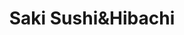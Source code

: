 ---
layout: place
title: "Saki Sushi&Hibachi"
permalink: /illinois/morris/saki-sushi-hibachi.html
stateAbbr: IL
stateName: Illinois
cityName: Morris
seo:
  name: "Saki Sushi&Hibachi"
  type: Restaurant
  links: null
description: "Saki Sushi&Hibachi serves delicious sushi in Morris, Illinois. Try fresh Japanese dishes for a great dining experience. Available for takeout, lunch, and dinner."
place_id: ChIJOa5bTa6ZDogR27BZpZaYH28
photos:
  - name: >-
      places/ChIJOa5bTa6ZDogR27BZpZaYH28/photos/AeeoHcI7Ek4ebeDcUy_VkH3csdDj1aUOz05Xzldxgtqkq5JQ5EfiDh1OFJaVHgA7s8zn3dpn1CDxm3sYs58K8LSSRqzp6fge7Yd50My9hXL7248eaMbZp9oH7mgMWCf9VwIqs8G7AixZ4o4Jt8uNh_Ogrs2K_g3J5U_0KFjE9FUUu2bOrJqqAqQnaxVVbSfNtEy2tnVd61yFD9KqNE_6YC6DUWh0Tm368f0owkdKz8wGKIH4_wIn4rBz78u9ayz4f7bDgI9OUPTIa5APbggumYYZs_WpSaJkHjzo5KmjOXUS1o-dkcqzx83A7uP_NA4Ol80O0TeGxj0Pfl3AADhjLvF6Oi1uZcWKl17uaEjdgJcU7YY6yXcyx-n8_mj7A3FD_JNCDzbK9EnR6qQdOdL9DuqpMD4RWOrHwZmbNECn8LYclytxhrqd
    widthPx: 4032
    heightPx: 3024
    authorAttributions:
      - displayName: Jin Jin
        uri: https://maps.google.com/maps/contrib/104679071106887848348
        photoUri: >-
          https://lh3.googleusercontent.com/a/ACg8ocKJiubGhYq5rlMR4DjtTGAAOXosCD4QYgrb0lWuerR-ItqacA=s100-p-k-no-mo
    flagContentUri: >-
      https://www.google.com/local/imagery/report/?cb_client=maps_api_places.places_api&image_key=!1e10!2sCIHM0ogKEICAgID-_tzmigE&hl=en-US
    googleMapsUri: >-
      https://www.google.com/maps/place//data=!3m4!1e2!3m2!1sCIHM0ogKEICAgID-_tzmigE!2e10!4m2!3m1!1s0x880e99ae4d5bae39:0x6f1f9896a559b0db
  - name: >-
      places/ChIJOa5bTa6ZDogR27BZpZaYH28/photos/AeeoHcKf86kUcy53tYxDp93zP57AwOzx9KYTtKuncAlprpRVCHMl1QLBpeM4PzvbPfag_sDYfWEAUWNUXYBjurbIQaIdtlSIibxUD66SrNNVoL694WOCCrK6J_AYjbXxwduBlviauuHxdWE-QoTcgNNisEHYWMYtoDcMcFRvPEFatwvuV28OMSvIHKQxbd6EH-ApoBhTsHGys1xYE1-xHGsO4ETXlTHsKLApp4EBlvY_FcgivWeZKioMyF2XnrnjRF5FmEXFnrmzjKenzAMgLVpo9ctO5tIC7hhhLBnYtW4xKB3VcQ
    widthPx: 1300
    heightPx: 874
    authorAttributions:
      - displayName: Saki Sushi&Hibachi
        uri: https://maps.google.com/maps/contrib/106061165276608400650
        photoUri: >-
          https://lh3.googleusercontent.com/a/ACg8ocIM33BZ9sTTgKo4EcrbYMKP9pszKN3RkY5TwVNojYZchlHzcQ=s100-p-k-no-mo
    flagContentUri: >-
      https://www.google.com/local/imagery/report/?cb_client=maps_api_places.places_api&image_key=!1e10!2sAF1QipOVI2CucoBYLl4QW35ar6T1n6EFPea2AznC7D25&hl=en-US
    googleMapsUri: >-
      https://www.google.com/maps/place//data=!3m4!1e2!3m2!1sAF1QipOVI2CucoBYLl4QW35ar6T1n6EFPea2AznC7D25!2e10!4m2!3m1!1s0x880e99ae4d5bae39:0x6f1f9896a559b0db
  - name: >-
      places/ChIJOa5bTa6ZDogR27BZpZaYH28/photos/AeeoHcI_CP7-CRf-cgttmF2YPmjlGJr_dhq04-OEScv7Avkt8Sf3VTnipzSS4ntJA7ajyeN-CC2275AIC85IMQGZRVVkYSmGjxqIQVzPYc0WOYB00nvS-5rvnsrWV8fZ5er9IsDqgco6kV0OkhkrYdhwJ2dYgLqJN9pmqcsmC4iLqkFGsg3vidxqKG4UNS5TWG5HNh1k7R-xm_zXkI7369zdYyWaNPpe8O8JqbK2b3qHJ-tKGIL1asK0oYU3DrURUzc6Dr74LSOPVyPy6zvMLr_6glu1rx2l1CZyB2kRZH7ZXXK1j04u8qWJWrWrXt_GgJRzedmrcH4Kt-y_Vvq9QQ1XSXaYR79ZUcpidqABo-DkoaIBot-KXwvfV4jG8kP2vBgJX6xDG2UUDIWftsbdcnhBKFoMpbV2CDRsZgUN1xHoKZiNN9a-ZPhm8c143s__wg
    widthPx: 4000
    heightPx: 2252
    authorAttributions:
      - displayName: Gabrielle
        uri: https://maps.google.com/maps/contrib/116722308660504502140
        photoUri: >-
          https://lh3.googleusercontent.com/a/ACg8ocLhgsf_Dl1cC_q5suil1zE7icfSfBwMwg2-9CSH-r_T0N7XyJUf=s100-p-k-no-mo
    flagContentUri: >-
      https://www.google.com/local/imagery/report/?cb_client=maps_api_places.places_api&image_key=!1e10!2sCIABIhAIN0uGVS3QFGf0QyAADNkp&hl=en-US
    googleMapsUri: >-
      https://www.google.com/maps/place//data=!3m4!1e2!3m2!1sCIABIhAIN0uGVS3QFGf0QyAADNkp!2e10!4m2!3m1!1s0x880e99ae4d5bae39:0x6f1f9896a559b0db
  - name: >-
      places/ChIJOa5bTa6ZDogR27BZpZaYH28/photos/AeeoHcJht61AYFRyZh5VtZaQ70340N2AoFoVEB4RuODEdVSvtwQA2Bfj6ymCCHOsrRoq8d9QDzEKZOQ-1TdRvUH3uGG3Y8fS7gPp_Yhji3HxS4coTmSSwf9xyTOG-nx3irKRh8hjqIUnbkPcpJqJp2JnlJDqSjQ-IlrLN7NfErF51vssl1HTj7W1D7hBPxSHp304AClWtgng5xeTwIra8ikElxdmdaqtvPPmcOjwOSJihQWhOiuJhWaFzQPc_Opysk1B-X5b6HpzRIsgIOWGmDjMZSctC1qAvx3cnPwmpoY5i1IqMUTAUCHnJk3mamR3lT7EcPknZbveXHGbqiB22mGrnnfCbzHfYpDmLdha59SOMY7UOcUxjKWtfUsdoxc7kW6RqUpEvFlqdPkV2359HvQZPusOOz-sD2HgsKcVITdbuUwev_LI6zK5jo0s04EXDbWK
    widthPx: 1715
    heightPx: 1553
    authorAttributions:
      - displayName: Gabrielle
        uri: https://maps.google.com/maps/contrib/116722308660504502140
        photoUri: >-
          https://lh3.googleusercontent.com/a/ACg8ocLhgsf_Dl1cC_q5suil1zE7icfSfBwMwg2-9CSH-r_T0N7XyJUf=s100-p-k-no-mo
    flagContentUri: >-
      https://www.google.com/local/imagery/report/?cb_client=maps_api_places.places_api&image_key=!1e10!2sCIABIhAGbzaqjyFiDWfoQVkADbX8&hl=en-US
    googleMapsUri: >-
      https://www.google.com/maps/place//data=!3m4!1e2!3m2!1sCIABIhAGbzaqjyFiDWfoQVkADbX8!2e10!4m2!3m1!1s0x880e99ae4d5bae39:0x6f1f9896a559b0db
  - name: >-
      places/ChIJOa5bTa6ZDogR27BZpZaYH28/photos/AeeoHcIWvBIoAK87gbHU3OXd5o5LZbVaBaMiWtJy60hHwKcDN-hj8tJYqAP5xDTu0qu2q50OQWfxBs3qxej0mPxZwdcSUXuJYCCyPi2GZ5keQ2m427Dg7u1ScmGb7hZfiik3wfePwu0JpDTd39xkjM_pMtMV4XZndl_a6v8Eqr7TnukXuj6o4UDvXFhwZqt_4UkoEpLAIiS1VVEcSbYUpE6U6bVoqACHleYi3z3mYmYsOcIcjz2SM22jaacd1g_ZuJm3z5GkJmM-jmziex_vPZ65jg9bKxwc6B6D9fUaW45ZnqBHOnlMA6Ehc_y2UWqUodrTFLU-mA0Xz9pVaOYnVDIpNdt_VI-6JfVDfbyiE92jmQlOECcqFNovY9yD7hT0XunMYXJcZmrZFazYL4gVpVixwjXkrWJIm7i1Zkl1p--KLyjJNPYM
    widthPx: 3000
    heightPx: 4000
    authorAttributions:
      - displayName: Seray K
        uri: https://maps.google.com/maps/contrib/112981566580604072426
        photoUri: >-
          https://lh3.googleusercontent.com/a-/ALV-UjVNTAYFUKBfueA2Zby9Q0n_8mcUn3oSw1yElH5NY-GGPA9gscm0WQ=s100-p-k-no-mo
    flagContentUri: >-
      https://www.google.com/local/imagery/report/?cb_client=maps_api_places.places_api&image_key=!1e10!2sCIHM0ogKEICAgMDIvcrDkQE&hl=en-US
    googleMapsUri: >-
      https://www.google.com/maps/place//data=!3m4!1e2!3m2!1sCIHM0ogKEICAgMDIvcrDkQE!2e10!4m2!3m1!1s0x880e99ae4d5bae39:0x6f1f9896a559b0db
  - name: >-
      places/ChIJOa5bTa6ZDogR27BZpZaYH28/photos/AeeoHcIsenyuXr_48Edd4yZHMyM2DBqRLNzivEskKokBlp8_u62bGPqcPXbjBrgnSu-4KR87S-ByRl4kES3hAetgPZ2fvrBMvMX7i6zgzaPWZuwGIKcNpE2S36-I85zMQUmHBxIrDLj-jKOPxLsBaDkdsmbbg-9BYzPageu2sG_54tpAcW4PpRpyv3qT0t8qrqq16nO_hZrigMIll_0nGo0Sxy2hGnIaDHEJgFJleGt6TP1d-XxRRk7YmxZsaT7bsSgQh3VyolIS55SHwiC0NVmhtq6okzJmirEnreOAuhq1IX8XJxcr7Kw2BWLKoMqCV70M7I2PaJpTG-SSXx7Cg4WKkB60vs0QJSHWg9YQHaaKYOIIop4m_Y4aP5sak-mPwoxygRwjZ1WyZ-Eat4P-PvrnfQgLvBiU7JpjI1W76OH8sGzazqGV
    widthPx: 4000
    heightPx: 3000
    authorAttributions:
      - displayName: Seray K
        uri: https://maps.google.com/maps/contrib/112981566580604072426
        photoUri: >-
          https://lh3.googleusercontent.com/a-/ALV-UjVNTAYFUKBfueA2Zby9Q0n_8mcUn3oSw1yElH5NY-GGPA9gscm0WQ=s100-p-k-no-mo
    flagContentUri: >-
      https://www.google.com/local/imagery/report/?cb_client=maps_api_places.places_api&image_key=!1e10!2sCIHM0ogKEICAgMDIvcrD4QE&hl=en-US
    googleMapsUri: >-
      https://www.google.com/maps/place//data=!3m4!1e2!3m2!1sCIHM0ogKEICAgMDIvcrD4QE!2e10!4m2!3m1!1s0x880e99ae4d5bae39:0x6f1f9896a559b0db
  - name: >-
      places/ChIJOa5bTa6ZDogR27BZpZaYH28/photos/AeeoHcKQ5Sbm7n7O1RuJijkJL5uCrSRq9OqAFtO9cO_F86dW_EXgKAPV8AlFZsIv_8_-3_1kw-kzJ482pNttQK5D70YFBqHbSfRYSUIsZ8R5Z7-5ajYkv_UFl0N7BZ_xSbaUKyY2BLaVP4p1OnuUe6o8QOP0au2XG6CQOJIfOkYAgUEDT_Z57jxmKrzf3u7o7dvWb-bJ98F7VtFnlGQf3rD_Xm7Buohu74g97vnkN3f2kZZK5mFn6eepsmwPpAHIoXL9mstLCCmTeXL0td9PyvHhYmCCRrkZn4fCuTFETpLKDimxAqO3Bho0zjQA7xIyiO_BP9CdL-qE4wPlXnJpsNCh5mw_pAvU5L9i10lCeq63MgBVVNn1p_pa3k4oFanefaasLCmwW0XWdHoN_-TcZfPYHCEirzE6yqnecYxYV2ZXapPyKY86
    widthPx: 4800
    heightPx: 3599
    authorAttributions:
      - displayName: Katie White
        uri: https://maps.google.com/maps/contrib/112490955457334644655
        photoUri: >-
          https://lh3.googleusercontent.com/a-/ALV-UjVavFNyiKYc99NQ0Ibs_rObPmgOsro0NO0e_2ZrmP9Jsfz97XdRFw=s100-p-k-no-mo
    flagContentUri: >-
      https://www.google.com/local/imagery/report/?cb_client=maps_api_places.places_api&image_key=!1e10!2sCIHM0ogKEICAgID-naSa_QE&hl=en-US
    googleMapsUri: >-
      https://www.google.com/maps/place//data=!3m4!1e2!3m2!1sCIHM0ogKEICAgID-naSa_QE!2e10!4m2!3m1!1s0x880e99ae4d5bae39:0x6f1f9896a559b0db
  - name: >-
      places/ChIJOa5bTa6ZDogR27BZpZaYH28/photos/AeeoHcIDM60QTzXMl3FpBTYKSdDUAJw4IlFpwgU0DPWV2weJraNdVSgVCyb82gX3EW2oFByFi1t-XpBpxd_Nrpyi_6OAG1Xg12wmoBhNU96GY-EXP9GKBv8o-zQXQE_qOywwcAL0EU04gNiWw7-IgeTyZDz2mlkm6IXnuK5FkOJhsyOjiUIgpJN-JVE6O8o1dnY-OL0QQA3nu0sibgAYXS8jI3mXGf4bynvD1rULunj_UyPpdQI5MArZPqNbiFGDZs3_0kheyEIbWtmcV9V41EjwfQzE_juc10R32-YEou3TOOSUZfo752lg353KdvMCA5J1dL3wthJ6z2XXO0kZlw3Zls7jX7WNoDjY4bKSj-gY_j_tCIWgFUpvGj5cz9W9STEit2Fl_XHqREAZvu4cR3GS9COhEuXdrytufchf3NIidsA9Ki4a
    widthPx: 4000
    heightPx: 2252
    authorAttributions:
      - displayName: Natalie Marsh
        uri: https://maps.google.com/maps/contrib/100396657412711038925
        photoUri: >-
          https://lh3.googleusercontent.com/a-/ALV-UjVDo9Gk4HvMYEL1Crr0iBpOtCRdmkBxtopyufsbhmXhFvZ9-p4e=s100-p-k-no-mo
    flagContentUri: >-
      https://www.google.com/local/imagery/report/?cb_client=maps_api_places.places_api&image_key=!1e10!2sCIHM0ogKEICAgMCgm5fnyAE&hl=en-US
    googleMapsUri: >-
      https://www.google.com/maps/place//data=!3m4!1e2!3m2!1sCIHM0ogKEICAgMCgm5fnyAE!2e10!4m2!3m1!1s0x880e99ae4d5bae39:0x6f1f9896a559b0db
  - name: >-
      places/ChIJOa5bTa6ZDogR27BZpZaYH28/photos/AeeoHcLvVZvHo4I89HdHYQ0fmX_hI4l5MWLn6zjp9HUQrVeitBj7mSKvPL0oX3iNKiBoSWegRoYWwfq1wM8Z1XocyLKAdDAPp2TRRXzr1kek_5GdW2GqrMhtLB6-vY5gVKLuVg74_PdBjCYNDOqIeF_qAzuScaaVfRuGsdQ7iZGoSC63-_DQ6qQDhdd6U5pPvaAorRMRtBFgy4uNprov4hrZMr64--mjAqJDthu76_zKPLKH1CPzi5nuB-0t7DuYWHYC7nt-0olS_liei7djWjfshF1BqV84NFM5-fn-H3RkLVQF0rsLwQOTDn6zYh77f3MGWrCD9Nc3xHIUh-t6gfK3RSMwDnaNEVG47bBoAh1ejV60MJ1R-u459aLORzpzzfeYbhng9h0wM5Pqro331NBxesvabSubxHEnIDex5KLeJ3qJ4idTO8OoTzNUXUYWwmIx
    widthPx: 3019
    heightPx: 2158
    authorAttributions:
      - displayName: Gabrielle
        uri: https://maps.google.com/maps/contrib/116722308660504502140
        photoUri: >-
          https://lh3.googleusercontent.com/a/ACg8ocLhgsf_Dl1cC_q5suil1zE7icfSfBwMwg2-9CSH-r_T0N7XyJUf=s100-p-k-no-mo
    flagContentUri: >-
      https://www.google.com/local/imagery/report/?cb_client=maps_api_places.places_api&image_key=!1e10!2sCIABIhAGbzzgyQzuaGfQsI4ACIas&hl=en-US
    googleMapsUri: >-
      https://www.google.com/maps/place//data=!3m4!1e2!3m2!1sCIABIhAGbzzgyQzuaGfQsI4ACIas!2e10!4m2!3m1!1s0x880e99ae4d5bae39:0x6f1f9896a559b0db
  - name: >-
      places/ChIJOa5bTa6ZDogR27BZpZaYH28/photos/AeeoHcKi7bQwV-qNYEr1APkyW8zfdv2pb-x0QhBEKHA1zs6w50uI-OyJOKhVTckuoD-28SZNUJyHO3bQCG-AnIEq-bTOyXdMX7My5j-YJm0mLA0vsSE8KROESl4pLDIrLcL6U94p-qIznrSc9kUp90D64LdRi2iIb0oBP-A4ZX7Y9yjZjJfeFp4t7kiDd5oE2Tt5mzUPX4TvMpt6t7aY8cj-tvigehjphDcO_8TsS-X1nRvdRXfVMj-Gu6O4gt7FSeM9VSwMWN4HnlPl2qowQDMW9NJxYZSEpVV4fpBGVQHtEFA_t2eIknMx7af0JnPR30Gb48tRy9obWLfpNykOdGBhVZxr2KAAvOphrT2ZHnd9gdVwjlnI9olbFXue8bEO3pBen0A7LIcaQy-QYy0Y4SJYouniBrOWk93P8_M6bbZfSorz0Q
    widthPx: 2774
    heightPx: 2240
    authorAttributions:
      - displayName: Rallie 59
        uri: https://maps.google.com/maps/contrib/111015565666757232878
        photoUri: >-
          https://lh3.googleusercontent.com/a/ACg8ocK5timXA5oLwtqyYuW_70RDKdYd3uZKnWNRjenpYBeseaTrZA=s100-p-k-no-mo
    flagContentUri: >-
      https://www.google.com/local/imagery/report/?cb_client=maps_api_places.places_api&image_key=!1e10!2sCIHM0ogKEICAgID-8avCPA&hl=en-US
    googleMapsUri: >-
      https://www.google.com/maps/place//data=!3m4!1e2!3m2!1sCIHM0ogKEICAgID-8avCPA!2e10!4m2!3m1!1s0x880e99ae4d5bae39:0x6f1f9896a559b0db
address: 306 Liberty St, Morris, IL 60450, USA
street: 306 Liberty St
city: Morris
state: IL
zip: '60450'
country: USA
neighborhood: null
latitude: '41.358496'
longitude: '-88.424078'
accessibility_options:
  wheelchairAccessibleParking: true
  wheelchairAccessibleEntrance: true
  wheelchairAccessibleRestroom: true
  wheelchairAccessibleSeating: true
business_status: OPERATIONAL
name: Saki Sushi&Hibachi
google_maps_links:
  directionsUri: >-
    https://www.google.com/maps/dir//''/data=!4m7!4m6!1m1!4e2!1m2!1m1!1s0x880e99ae4d5bae39:0x6f1f9896a559b0db!3e0
  placeUri: https://maps.google.com/?cid=8007286435274666203
  writeAReviewUri: >-
    https://www.google.com/maps/place//data=!4m3!3m2!1s0x880e99ae4d5bae39:0x6f1f9896a559b0db!12e1
  reviewsUri: >-
    https://www.google.com/maps/place//data=!4m4!3m3!1s0x880e99ae4d5bae39:0x6f1f9896a559b0db!9m1!1b1
  photosUri: >-
    https://www.google.com/maps/place//data=!4m3!3m2!1s0x880e99ae4d5bae39:0x6f1f9896a559b0db!10e5
primary_type: Sushi Restaurant
opening_hours:
  regular: null
  current: null
secondary_opening_hours:
  regular:
    weekdayDescriptions: null
    type: null
  current:
    weekdayDescriptions: null
    type: null
phone: (815) 513-5229
price_level: null
price_range: $10 &ndash; $20
rating: '4.8'
rating_count: 0
website: null
reviews:
  - name: >-
      places/ChIJOa5bTa6ZDogR27BZpZaYH28/reviews/ChZDSUhNMG9nS0VJQ0FnTUNnbTVmbkNBEAE
    relativePublishTimeDescription: a month ago
    rating: 5
    text:
      text: >-
        I can't give this place a good enough review! Excellent sushi is
        something that people in rural Illinois have to travel a long way to
        find, so it's a rare treat. If I had known this place was open 2 years
        ago, it would have been a monthly stop.


        We got the Rock Shrimp appetizer, Shrimp and Filet Mignon hibachi plate,
        a Saki cooked roll (keep forgetting the name, but it's on the first
        sushi page in the menu), the Super Man roll, and the House Fried Rice.
        All of it was so good that I forgot to take more photos. We ordered a
        Wow roll and an Angry Dragon roll to go.


        Everything was fantastic! The tempura breading was light and crunchy,
        all of the fish, chicken, and meat were tender and fresh, the veggies
        were nicely sauteed but still had a snap, and the sauces were flavorful
        but not overpowering. Each of the sushi rolls was masterfully crafted,
        and held together well enough that I could use a fork to pick them up.
        The House Fried Rice included chicken, steak, and shrimp, and they
        cooked the steak to my preference of medium rare. The teriyaki sauce was
        authentic in flavor and texture, and not mostly comprised of sugar.


        Our server was excellent, and went above and beyond what I would
        normally expect. She regularly checked on us even when it got busy,
        genuinely asked us for feedback, and indulged my curiosity (I asked how
        long the business had been open, and about the little charms and
        bracelets they sell - which she makes herself).


        The restaurant itself is quaint but spacious, well lit, decorated
        tastefully, and comfortable. The bench seats weren't too hard, nor did I
        sink into them to the extent that I struggled to hold my head above the
        table. The sushi bar is in the front of the house, so it is possible to
        watch the chef work.


        The only possible criticism I can give is that they don't have fountain
        drinks, but they had a great selection of canned  sodas served with cups
        of ice and straws, as well as red or white wine and both hot and cold
        sake.


        Overall, this sushi and hibachi restaurant is a gem not only for Morris,
        but for all of Central Illinois! You made my birthday dinner memorable.
        Thank you!
      languageCode: en
    originalText:
      text: >-
        I can't give this place a good enough review! Excellent sushi is
        something that people in rural Illinois have to travel a long way to
        find, so it's a rare treat. If I had known this place was open 2 years
        ago, it would have been a monthly stop.


        We got the Rock Shrimp appetizer, Shrimp and Filet Mignon hibachi plate,
        a Saki cooked roll (keep forgetting the name, but it's on the first
        sushi page in the menu), the Super Man roll, and the House Fried Rice.
        All of it was so good that I forgot to take more photos. We ordered a
        Wow roll and an Angry Dragon roll to go.


        Everything was fantastic! The tempura breading was light and crunchy,
        all of the fish, chicken, and meat were tender and fresh, the veggies
        were nicely sauteed but still had a snap, and the sauces were flavorful
        but not overpowering. Each of the sushi rolls was masterfully crafted,
        and held together well enough that I could use a fork to pick them up.
        The House Fried Rice included chicken, steak, and shrimp, and they
        cooked the steak to my preference of medium rare. The teriyaki sauce was
        authentic in flavor and texture, and not mostly comprised of sugar.


        Our server was excellent, and went above and beyond what I would
        normally expect. She regularly checked on us even when it got busy,
        genuinely asked us for feedback, and indulged my curiosity (I asked how
        long the business had been open, and about the little charms and
        bracelets they sell - which she makes herself).


        The restaurant itself is quaint but spacious, well lit, decorated
        tastefully, and comfortable. The bench seats weren't too hard, nor did I
        sink into them to the extent that I struggled to hold my head above the
        table. The sushi bar is in the front of the house, so it is possible to
        watch the chef work.


        The only possible criticism I can give is that they don't have fountain
        drinks, but they had a great selection of canned  sodas served with cups
        of ice and straws, as well as red or white wine and both hot and cold
        sake.


        Overall, this sushi and hibachi restaurant is a gem not only for Morris,
        but for all of Central Illinois! You made my birthday dinner memorable.
        Thank you!
      languageCode: en
    authorAttribution:
      displayName: Natalie Marsh
      uri: https://www.google.com/maps/contrib/100396657412711038925/reviews
      photoUri: >-
        https://lh3.googleusercontent.com/a-/ALV-UjVDo9Gk4HvMYEL1Crr0iBpOtCRdmkBxtopyufsbhmXhFvZ9-p4e=s128-c0x00000000-cc-rp-mo-ba4
    publishTime: '2025-02-21T01:47:28.342094Z'
    flagContentUri: >-
      https://www.google.com/local/review/rap/report?postId=ChZDSUhNMG9nS0VJQ0FnTUNnbTVmbkNBEAE&d=17924085&t=1
    googleMapsUri: >-
      https://www.google.com/maps/reviews/data=!4m6!14m5!1m4!2m3!1sChZDSUhNMG9nS0VJQ0FnTUNnbTVmbkNBEAE!2m1!1s0x880e99ae4d5bae39:0x6f1f9896a559b0db
  - name: >-
      places/ChIJOa5bTa6ZDogR27BZpZaYH28/reviews/ChZDSUhNMG9nS0VJQ0FnSURiaVpIT1BBEAE
    relativePublishTimeDescription: 8 months ago
    rating: 5
    text:
      text: >-
        Me and my friends go here a lot and it’s always excellent! Great food,
        great service, the dishes themselves are adorable, and I love the music.
        Me and some friends went here for a birthday and they brought out a
        cheesecake without us asking for it which was very nice! As we were
        leaving our server stopped off and offered some cute little flower
        bouquet trinkets for each of us. Definitely recommended!
      languageCode: en
    originalText:
      text: >-
        Me and my friends go here a lot and it’s always excellent! Great food,
        great service, the dishes themselves are adorable, and I love the music.
        Me and some friends went here for a birthday and they brought out a
        cheesecake without us asking for it which was very nice! As we were
        leaving our server stopped off and offered some cute little flower
        bouquet trinkets for each of us. Definitely recommended!
      languageCode: en
    authorAttribution:
      displayName: Megan Sue
      uri: https://www.google.com/maps/contrib/103536082627110227917/reviews
      photoUri: >-
        https://lh3.googleusercontent.com/a-/ALV-UjUdh3p6uOHY-T60x6nqEfrQEbn8tes242TYOLroENYM7LqVIGQ=s128-c0x00000000-cc-rp-mo
    publishTime: '2024-08-06T18:39:33.709474Z'
    flagContentUri: >-
      https://www.google.com/local/review/rap/report?postId=ChZDSUhNMG9nS0VJQ0FnSURiaVpIT1BBEAE&d=17924085&t=1
    googleMapsUri: >-
      https://www.google.com/maps/reviews/data=!4m6!14m5!1m4!2m3!1sChZDSUhNMG9nS0VJQ0FnSURiaVpIT1BBEAE!2m1!1s0x880e99ae4d5bae39:0x6f1f9896a559b0db
  - name: >-
      places/ChIJOa5bTa6ZDogR27BZpZaYH28/reviews/ChZDSUhNMG9nS0VJQ0FnSUNfMEx1V2ZBEAE
    relativePublishTimeDescription: 3 months ago
    rating: 5
    text:
      text: >-
        Went there with my family and we ordered hibachi and sushi. Very yummy
        and worth the  trip there. I got cooked and raw sushi and both were full
        of flavor with a great sauce. The hibachi steak melts in your mouth. I
        would definitely go back. The service was great too. Very kind and sweet
        people who work there.
      languageCode: en
    originalText:
      text: >-
        Went there with my family and we ordered hibachi and sushi. Very yummy
        and worth the  trip there. I got cooked and raw sushi and both were full
        of flavor with a great sauce. The hibachi steak melts in your mouth. I
        would definitely go back. The service was great too. Very kind and sweet
        people who work there.
      languageCode: en
    authorAttribution:
      displayName: Jamie Taylor
      uri: https://www.google.com/maps/contrib/118259522582195633116/reviews
      photoUri: >-
        https://lh3.googleusercontent.com/a-/ALV-UjU3AWG7B7d5OTgZHIizRsIl8VFM9BeEZ5HvAJ-DRKy6MIi_ib6K=s128-c0x00000000-cc-rp-mo-ba3
    publishTime: '2025-01-12T02:41:46.872877Z'
    flagContentUri: >-
      https://www.google.com/local/review/rap/report?postId=ChZDSUhNMG9nS0VJQ0FnSUNfMEx1V2ZBEAE&d=17924085&t=1
    googleMapsUri: >-
      https://www.google.com/maps/reviews/data=!4m6!14m5!1m4!2m3!1sChZDSUhNMG9nS0VJQ0FnSUNfMEx1V2ZBEAE!2m1!1s0x880e99ae4d5bae39:0x6f1f9896a559b0db
  - name: >-
      places/ChIJOa5bTa6ZDogR27BZpZaYH28/reviews/ChZDSUhNMG9nS0VJQ0FnSUNQbWFibE5nEAE
    relativePublishTimeDescription: 4 months ago
    rating: 5
    text:
      text: >-
        This was our first time here but also my first time eating sushi being
        gluten free. The waitress was so kind and understanding about it and
        gave suggestions to make rolls that would've had gluten, gluten free!
        She even warned me about the soy sauce and brought out more spicy mayo
        for me to dip in. The food was delicious! Best of all, I had no reaction
        to gluten so I appreciate the due diligence and my allergy taken
        seriously. My son loved his shrimp hibachi. They even gave him a toy to
        go! When we are in town, we will definitely come back.
      languageCode: en
    originalText:
      text: >-
        This was our first time here but also my first time eating sushi being
        gluten free. The waitress was so kind and understanding about it and
        gave suggestions to make rolls that would've had gluten, gluten free!
        She even warned me about the soy sauce and brought out more spicy mayo
        for me to dip in. The food was delicious! Best of all, I had no reaction
        to gluten so I appreciate the due diligence and my allergy taken
        seriously. My son loved his shrimp hibachi. They even gave him a toy to
        go! When we are in town, we will definitely come back.
      languageCode: en
    authorAttribution:
      displayName: Stephanie Pieklo
      uri: https://www.google.com/maps/contrib/107839418398666819664/reviews
      photoUri: >-
        https://lh3.googleusercontent.com/a/ACg8ocIWGvlbzYIcov5lBrIoweYoVkLbQNcUNM3CGBz_o0Kg_khvGg=s128-c0x00000000-cc-rp-mo
    publishTime: '2024-11-25T23:57:46.717629Z'
    flagContentUri: >-
      https://www.google.com/local/review/rap/report?postId=ChZDSUhNMG9nS0VJQ0FnSUNQbWFibE5nEAE&d=17924085&t=1
    googleMapsUri: >-
      https://www.google.com/maps/reviews/data=!4m6!14m5!1m4!2m3!1sChZDSUhNMG9nS0VJQ0FnSUNQbWFibE5nEAE!2m1!1s0x880e99ae4d5bae39:0x6f1f9896a559b0db
  - name: >-
      places/ChIJOa5bTa6ZDogR27BZpZaYH28/reviews/ChZDSUhNMG9nS0VJQ0FnSUNwa29YclpREAE
    relativePublishTimeDescription: a year ago
    rating: 5
    text:
      text: >-
        Super delicious good quality food here. Got the hibachi shrimp and they
        were very accommodating giving me extra veggies instead of rice since
        I’m currently low-carb. Prices were reasonable, everything I ordered was
        awesome! Lady the counter was super friendly and helpful. Really cute
        atmosphere inside, just totally adorable. Definitely plan on coming back
        whenever. I’m in the area.
      languageCode: en
    originalText:
      text: >-
        Super delicious good quality food here. Got the hibachi shrimp and they
        were very accommodating giving me extra veggies instead of rice since
        I’m currently low-carb. Prices were reasonable, everything I ordered was
        awesome! Lady the counter was super friendly and helpful. Really cute
        atmosphere inside, just totally adorable. Definitely plan on coming back
        whenever. I’m in the area.
      languageCode: en
    authorAttribution:
      displayName: Jess Lemrise
      uri: https://www.google.com/maps/contrib/110430648298414848709/reviews
      photoUri: >-
        https://lh3.googleusercontent.com/a-/ALV-UjXVFEGd8v8FfgsEB1NMoBJGjv-3VclY5DN7fJfdvEFzT0EtV4QPHQ=s128-c0x00000000-cc-rp-mo-ba5
    publishTime: '2023-07-31T19:19:49.438886Z'
    flagContentUri: >-
      https://www.google.com/local/review/rap/report?postId=ChZDSUhNMG9nS0VJQ0FnSUNwa29YclpREAE&d=17924085&t=1
    googleMapsUri: >-
      https://www.google.com/maps/reviews/data=!4m6!14m5!1m4!2m3!1sChZDSUhNMG9nS0VJQ0FnSUNwa29YclpREAE!2m1!1s0x880e99ae4d5bae39:0x6f1f9896a559b0db
parking_options:
  freeParkingLot: true
  freeStreetParking: true
payment_options:
  acceptsCreditCards: true
  acceptsDebitCards: true
  acceptsCashOnly: false
  acceptsNfc: true
allow_dogs: null
curbside_pickup: false
delivery: false
dine_in: true
good_for_children: null
good_for_groups: true
good_for_sports: false
live_music: false
menu_for_children: true
outdoor_seating: false
reservable: true
restroom: true
serves_beer: true
serves_breakfast: false
serves_brunch: null
serves_cocktails: true
serves_coffee: null
serves_dinner: true
serves_dessert: true
serves_lunch: true
serves_vegetarian_food: true
serves_wine: true
takeout: true
update_category: essentials
summary: null

---
